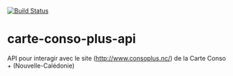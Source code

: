 [![Build Status](https://travis-ci.org/adriens/carte-conso-plus-api.svg?branch=master)](https://travis-ci.org/adriens/carte-conso-plus-api)

# carte-conso-plus-api
API pour interagir avec le site (http://www.consoplus.nc/) de la Carte Conso + (Nouvelle-Calédonie)
